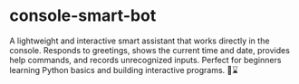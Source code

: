 # console-smart-bot
A lightweight and interactive smart assistant that works directly in the console. Responds to greetings, shows the current time and date, provides help commands, and records unrecognized inputs. Perfect for beginners learning Python basics and building interactive programs. 🤖⌛
